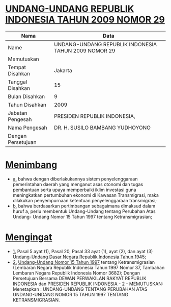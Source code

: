 # [UNDANG-UNDANG REPUBLIK INDONESIA TAHUN 2009 NOMOR 29](http://example.org/legal/document/uu/2009/29)

| Nama | Data |
| ------ | ----- |
|Name|UNDANG-UNDANG REPUBLIK INDONESIA TAHUN 2009 NOMOR 29|
|Memutuskan||
|Tempat Disahkan|Jakarta|
|Tanggal Disahkan|15|
|Bulan Disahkan|9|
|Tahun Disahkan|2009|
|Jabatan Pengesah|PRESIDEN REPUBLIK INDONESIA,|
|Nama Pengesah|DR. H. SUSILO BAMBANG YUDHOYONO|
|Dengan Persetujuan||
# [Menimbang](http://example.org/legal/document/uu/2009/29/menimbang)

* [a.](http://example.org/legal/document/uu/2009/29/menimbang/point/a) bahwa dengan diberlakukannya sistem penyelenggaraan pemerintahan daerah yang menganut asas otonomi dan tugas pembantuan serta upaya memperbaiki iklim investasi guna meningkatkan pertumbuhan ekonomi di Kawasan Transmigrasi, maka dilakukan penyempurnaan ketentuan penyelenggaraan transmigrasi;
* [b.](http://example.org/legal/document/uu/2009/29/menimbang/point/b) bahwa berdasarkan pertimbangan sebagaimana dimaksud dalam huruf a, perlu membentuk Undang-Undang tentang Perubahan Atas Undang- Undang Nomor 15 Tahun 1997 tentang Ketransmigrasian;
# [Mengingat](http://example.org/legal/document/uu/2009/29/mengingat)

* [1.](http://example.org/legal/document/uu/2009/29/mengingat/point/0001) Pasal 5 ayat (1), Pasal 20, Pasal 33 ayat (1), ayat (2), dan ayat (3) [Undang-Undang Dasar Negara Republik Indonesia Tahun 1945](http://example.org/legal/document/uu);
* [2.](http://example.org/legal/document/uu/2009/29/mengingat/point/0002) [Undang-Undang Nomor 15 Tahun 1997](http://example.org/legal/document/uu/1997/15) tentang Ketransmigrasian (Lembaran Negara Republik Indonesia Tahun 1997 Nomor 37, Tambahan Lembaran Negara Republik Indonesia Nomor 3682); Dengan Persetujuan Bersama DEWAN PERWAKILAN RAKYAT REPUBLIK INDONESIA dan PRESIDEN REPUBLIK INDONESIA - 2 - MEMUTUSKAN: Menetapkan : UNDANG-UNDANG TENTANG PERUBAHAN ATAS UNDANG-UNDANG NOMOR 15 TAHUN 1997 TENTANG KETRANSMIGRASIAN.
